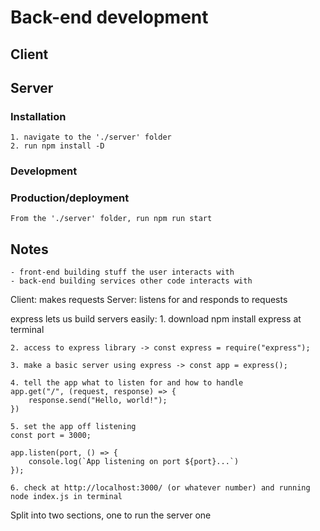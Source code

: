 # Back-end development


## Client

## Server

### Installation
    1. navigate to the './server' folder
    2. run npm install -D

### Development
    

### Production/deployment
    From the './server' folder, run npm run start

## Notes
    - front-end building stuff the user interacts with
    - back-end building services other code interacts with

Client: makes requests
Server: listens for and responds to requests

express lets us build servers easily:
    1. download npm install express at terminal

    2. access to express library -> const express = require("express");

    3. make a basic server using express -> const app = express();

    4. tell the app what to listen for and how to handle 
    app.get("/", (request, response) => {
        response.send("Hello, world!");
    })

    5. set the app off listening
    const port = 3000;

    app.listen(port, () => {
        console.log(`App listening on port ${port}...`) 
    });

    6. check at http://localhost:3000/ (or whatever number) and running node index.js in terminal

Split into two sections, one to run the server one 